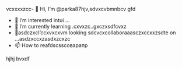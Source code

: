 vcxxxxzcc- 👋 Hi, I’m @parka87hjv,sdvxcvbmnbcv gfd
- 👀 I’m interested intui ...
- 🌱 I’m currently learning .cxvxzc..gxczxsdfcvxz
- 💞️asdczxcI’ccxvxcxvm looking sdcvcxcollaboraaasczxccxxzsdte on ...asdzxccxzasdxzcxzc
- 📫 How to reafdscsscоварапр
<!---asdxsavxcgbfasdfasdf
parka87/parсмиka87 is a ✨x speciasal ✨ repository because n,mits `README.md` (this file) appears on your GitHub profile.
You can click thedxcvbas Preview link toсми take a look at your changes.dfg
--->
hjhj
bvxdf
